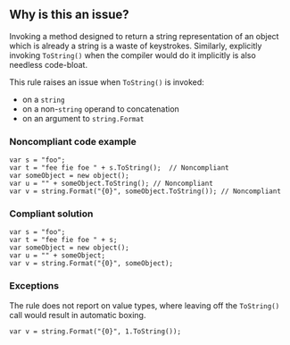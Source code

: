 ## Why is this an issue?

Invoking a method designed to return a string representation of an object which is already a string is a waste of keystrokes. Similarly, explicitly
invoking `ToString()` when the compiler would do it implicitly is also needless code-bloat.

This rule raises an issue when `ToString()` is invoked:

- on a `string`
- on a non-`string` operand to concatenation
- on an argument to `string.Format`

### Noncompliant code example

    var s = "foo";
    var t = "fee fie foe " + s.ToString();  // Noncompliant
    var someObject = new object();
    var u = "" + someObject.ToString(); // Noncompliant
    var v = string.Format("{0}", someObject.ToString()); // Noncompliant

### Compliant solution

    var s = "foo";
    var t = "fee fie foe " + s;
    var someObject = new object();
    var u = "" + someObject;
    var v = string.Format("{0}", someObject);

### Exceptions

The rule does not report on value types, where leaving off the `ToString()` call would result in automatic boxing.

    var v = string.Format("{0}", 1.ToString());